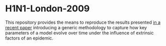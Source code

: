 H1N1-London-2009
================

This repository provides the means to reproduce the results presented [in a recent paper][1] introducing a 
generic methodology to capture how key parameters of a model evolve over time under the influence of 
extrinsic factors of an epidemic. 

[1]: http://arxiv.org/abs/1203.5950       "Capturing the time-varying drivers of an epidemic using stochastic dynamical systems"
